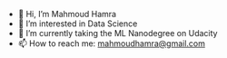- 👋 Hi, I’m Mahmoud Hamra
- 👀 I’m interested in Data Science
- 🌱 I’m currently taking the ML Nanodegree on Udacity
- 📫 How to reach me: mahmoudhamra@gmail.com

<!---
Doumham-Armah/Doumham-Armah is a ✨ special ✨ repository because its `README.md` (this file) appears on your GitHub profile.
You can click the Preview link to take a look at your changes.
--->

